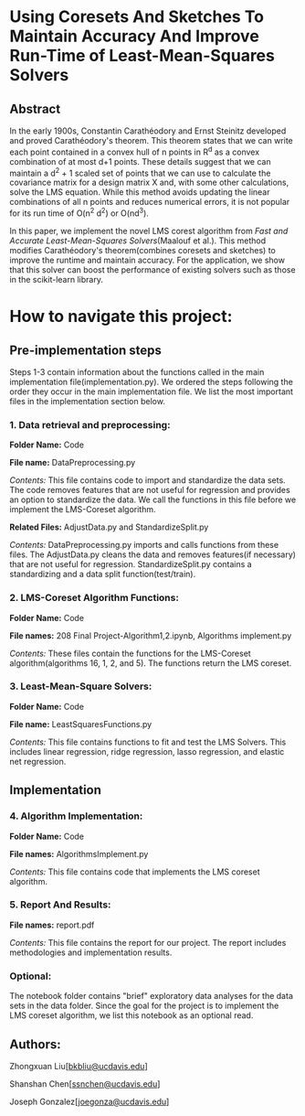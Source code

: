 # Using Coresets And Sketches To Maintain Accuracy And Improve Run-Time of Least-Mean-Squares Solvers 

## Abstract

In the early 1900s, Constantin Carathéodory and Ernst Steinitz developed and proved Carathéodory's theorem. This theorem states that we can write each point contained in a convex hull of n points in R<sup>d</sup>  as a convex combination of at most d+1 points. These details suggest that we can maintain a d<sup>2</sup> + 1 scaled set of points that we can use to calculate the covariance matrix for a design matrix X and, with some other calculations, solve the LMS equation. While this method avoids updating the linear combinations of all n points and reduces numerical errors, it is not popular for its run time of O(n<sup>2</sup> d<sup>2</sup>) or O(nd<sup>3</sup>).

In this paper, we implement the novel LMS corest algorithm from *Fast and Accurate Least-Mean-Squares Solvers*(Maalouf et al.). This method modifies Carathéodory's theorem(combines coresets and sketches) to improve the runtime and maintain accuracy. For the application, we show that this solver can boost the performance of existing solvers such as those in the scikit-learn library. 

# How to navigate this project:

## Pre-implementation steps

Steps 1-3 contain information about the functions called in the main implementation file(implementation.py). We ordered the steps following the order they occur in the main implementation file. We list the most important files in the implementation section below.

### 1. Data retrieval and preprocessing:

**Folder Name:** Code

**File name:** DataPreprocessing.py

*Contents:* This file contains code to import and standardize the data sets. The code removes features that are not useful for regression and provides an option to standardize the data. We call the functions in this file before we implement the LMS-Coreset algorithm.

**Related Files:** AdjustData.py and StandardizeSplit.py

*Contents:* DataPreprocessing.py imports and calls functions from these files. The AdjustData.py cleans the data and removes features(if necessary) that are not useful for regression. StandardizeSplit.py contains a standardizing and a data split function(test/train).


### 2. LMS-Coreset Algorithm Functions:

**Folder Name:** Code

**File names:** 208 Final Project-Algorithm1,2.ipynb, Algorithms implement.py

*Contents:* These files contain the functions for the LMS-Coreset algorithm(algorithms 16, 1, 2, and 5). The functions return the LMS coreset.


### 3. Least-Mean-Square Solvers:

**Folder Name:** Code

**File name:** LeastSquaresFunctions.py

*Contents:* This file contains functions to fit and test the LMS Solvers. This includes linear regression, ridge regression, lasso regression, and elastic net regression.

## Implementation

### 4. Algorithm Implementation:

**Folder Name:** Code

**File names:** AlgorithmsImplement.py

*Contents:* This file contains code that implements the LMS coreset algorithm.

### 5. Report And Results:

**File names:** report.pdf

*Contents:* This file contains the report for our project. The report includes methodologies and implementation results.

### Optional: 

The notebook folder contains "brief" exploratory data analyses for the data sets in the data folder. Since the goal for the project is to implement the LMS coreset algorithm, we list this notebook as an optional read.

## Authors:

Zhongxuan Liu[bkbliu@ucdavis.edu]

Shanshan Chen[ssnchen@ucdavis.edu]

Joseph Gonzalez[joegonza@ucdavis.edu]

